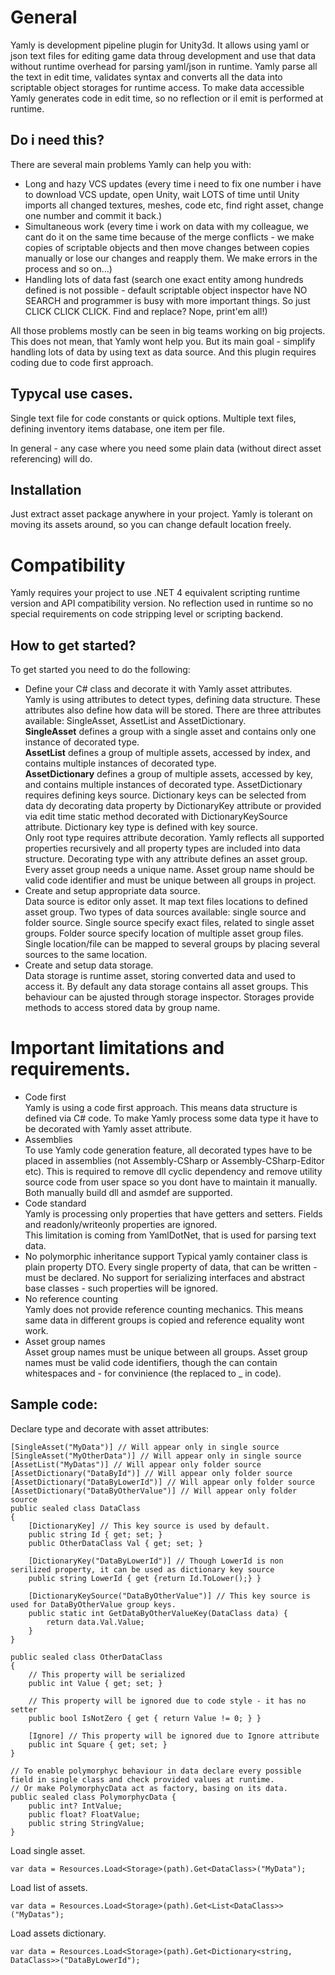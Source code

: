 # General
Yamly is development pipeline plugin for Unity3d.
It allows using yaml or json text files for editing game data throug development and use that data without runtime overhead for parsing yaml/json in runtime.
Yamly parse all the text in edit time, validates syntax and converts all the data into scriptable object storages for runtime access.
To make data accessible Yamly generates code in edit time, so no reflection or il emit is performed at runtime. 

## Do i need this?
There are several main problems Yamly can help you with:
- Long and hazy VCS updates (every time i need to fix one number i have to download VCS update, open Unity, wait LOTS of time until Unity imports all changed textures, meshes, code etc, find right asset, change one number and commit it back.)
- Simultaneous work (every time i work on data with my colleague, we cant do it on the same time because of the merge conflicts - we make copies of scriptable objects and then move changes between copies manually or lose our changes and reapply them. We make errors in the process and so on...)
- Handling lots of data fast (search one exact entity among hundreds defined is not possible - default scriptable object inspector have NO SEARCH and programmer is busy with more important things. So just CLICK CLICK CLICK. Find and replace? Nope, print'em all!)

All those problems mostly can be seen in big teams working on big projects.
This does not mean, that Yamly wont help you. 
But its main goal - simplify handling lots of data by using text as data source.
And this plugin requires coding due to code first approach.

## Typycal use cases.
Single text file for code constants or quick options.
Multiple text files, defining inventory items database, one item per file.

In general - any case where you need some plain data (without direct asset referencing) will do.

## Installation
Just extract asset package anywhere in your project.
Yamly is tolerant on moving its assets around, so you can change default location freely.

# Compatibility  
Yamly requires your project to use .NET 4 equivalent scripting runtime version and API compatibility version.
No reflection used in runtime so no special requirements on code stripping level or scripting backend. 

## How to get started?
To get started you need to do the following:
* Define your C# class and decorate it with Yamly asset attributes.  
Yamly is using attributes to detect types, defining data structure.
These attributes also define how data will be stored.
There are three attributes available: SingleAsset, AssetList and AssetDictionary.  
**SingleAsset** defines a group with a single asset and contains only one instance of decorated type.  
**AssetList** defines a group of multiple assets, accessed by index, and contains multiple instances of decorated type.  
**AssetDictionary** defines a group of multiple assets, accessed by key, and contains multiple instances of decorated type. 
AssetDictionary requires defining keys source.
Dictionary keys can be selected from data dy decorating data property by DictionaryKey attribute or provided via edit time static method decorated with DictionaryKeySource attribute. 
Dictionary key type is defined with key source.  
Only root type requires attribute decoration. Yamly reflects all supported properties recursively and all property types are included into data structure.
Decorating type with any attribute defines an asset group.
Every asset group needs a unique name.
Asset group name should be valid code identifier and must be unique between all groups in project.
* Create and setup appropriate data source.   
Data source is editor only asset. It map text files locations to defined asset group.
Two types of data sources available: single source and folder source.
Single source specify exact files, related to single asset groups.
Folder source specify location of multiple asset group files.
Single location/file can be mapped to several groups by placing several sources to the same location.
* Create and setup data storage.  
Data storage is runtime asset, storing converted data and used to access it.
By default any data storage contains all asset groups. This behaviour can be ajusted through storage inspector.
Storages provide methods to access stored data by group name.

# Important limitations and requirements.
* Code first  
Yamly is using a code first approach. This means data structure is defined via C# code.
To make Yamly process some data type it have to be decorated with Yamly asset attribute.
* Assemblies  
To use Yamly code generation feature, all decorated types have to be placed in assemblies (not Assembly-CSharp or Assembly-CSharp-Editor etc).
This is required to remove dll cyclic dependency and remove utility source code from user space so you dont have to maintain it manually.
Both manually build dll and asmdef are supported.
* Code standard  
Yamly is processing only properties that have getters and setters. Fields and readonly/writeonly properties are ignored.  
This limitation is coming  from YamlDotNet, that is used for parsing text data.
* No polymorphic inheritance support
Typical yamly container class is plain property DTO. Every single property of data, that can be written - must be declared.
No support for serializing interfaces and abstract base classes - such properties will be ignored.
* No reference counting  
Yamly does not provide reference counting mechanics. This means same data in different groups is copied and reference equality wont work.
* Asset group names  
Asset group names must be unique between all groups.
Asset group names must be valid code identifiers, though the can contain whitespaces and - for convinience (the replaced to _ in code). 

## Sample code:
Declare type and decorate with asset attributes:
```
[SingleAsset("MyData")] // Will appear only in single source
[SingleAsset("MyOtherData")] // Will appear only in single source
[AssetList("MyDatas")] // Will appear only folder source
[AssetDictionary("DataById")] // Will appear only folder source
[AssetDictionary("DataByLowerId")] // Will appear only folder source
[AssetDictionary("DataByOtherValue")] // Will appear only folder source
public sealed class DataClass
{
	[DictionaryKey] // This key source is used by default.
	public string Id { get; set; }
	public OtherDataClass Val { get; set; }

	[DictionaryKey("DataByLowerId")] // Though LowerId is non serilized property, it can be used as dictionary key source
	public string LowerId { get {return Id.ToLower();} }

	[DictionaryKeySource("DataByOtherValue")] // This key source is used for DataByOtherValue group keys. 
	public static int GetDataByOtherValueKey(DataClass data) {
		return data.Val.Value;
	}
}

public sealed class OtherDataClass
{
	// This property will be serialized
	public int Value { get; set; }

	// This property will be ignored due to code style - it has no setter
	public bool IsNotZero { get { return Value != 0; } }

	[Ignore] // This property will be ignored due to Ignore attribute
	public int Square { get; set; }
}

// To enable polymorphyc behaviour in data declare every possible field in single class and check provided values at runtime.
// Or make PolymorphycData act as factory, basing on its data.
public sealed class PolymorphycData {
	public int? IntValue;
	public float? FloatValue;
	public string StringValue;
}
```

Load single asset.
```
var data = Resources.Load<Storage>(path).Get<DataClass>("MyData");
```

Load list of assets.
```
var data = Resources.Load<Storage>(path).Get<List<DataClass>>("MyDatas");
```

Load assets dictionary.
```
var data = Resources.Load<Storage>(path).Get<Dictionary<string, DataClass>>("DataByLowerId");
```
